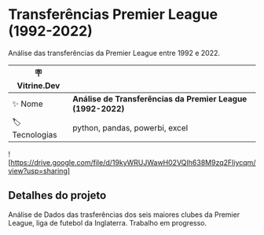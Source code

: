   # Transferências Premier League (1992-2022)

Análise das transferências da Premier League entre 1992 e 2022.

| :placard: Vitrine.Dev |     |
| -------------  | --- |
| :sparkles: Nome        | **Análise de Transferências da Premier League (1992-2022)**
| :label: Tecnologias | python, pandas, powerbi, excel

<!-- Inserir imagem com a #vitrinedev ao final do link -->
![https://drive.google.com/file/d/19kyWRUJWawH02VQIh638M9zq2FIiycqm/view?usp=sharing]

## Detalhes do projeto

Análise de Dados das trasferências dos seis maiores clubes da Premier League, liga de futebol da Inglaterra. Trabalho em progresso.
